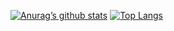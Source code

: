 [![Anurag’s github stats](https://github-readme-stats.vercel.app/api?username=MohammadAsadolahi)](https://github.com/MohammadAsadolahi)
[![Top Langs](https://github-readme-stats.vercel.app/api/top-langs/?username=MohammadAsadolahi&layout=compact)](https://github.com/MohammadAsadolahi)
